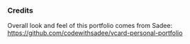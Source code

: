 ### Credits

Overall look and feel of this portfolio comes from Sadee:
https://github.com/codewithsadee/vcard-personal-portfolio
